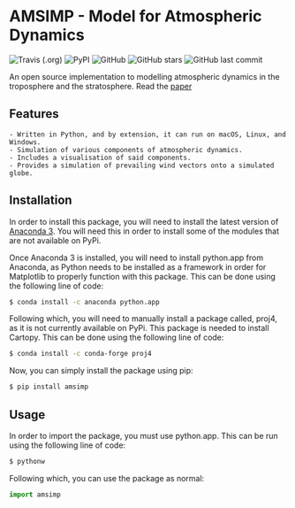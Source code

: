 # AMSIMP - Model for Atmospheric Dynamics

![Travis (.org)](https://img.shields.io/travis/amsimp/amsimp.svg?style=for-the-badge)
![PyPI](https://img.shields.io/pypi/v/amsimp.svg?style=for-the-badge)
![GitHub](https://img.shields.io/github/license/amsimp/amsimp.svg?style=for-the-badge)
![GitHub stars](https://img.shields.io/github/stars/amsimp/amsimp.svg?style=for-the-badge)
![GitHub last commit](https://img.shields.io/github/last-commit/amsimp/amsimp.svg?style=for-the-badge)

An open source implementation to modelling atmospheric dynamics in the troposphere and the stratosphere. Read the [paper](https://github.com/amsimp/papers/raw/master/SciFest/Project%20Book/main.pdf)

## Features
	- Written in Python, and by extension, it can run on macOS, Linux, and Windows.
	- Simulation of various components of atmospheric dynamics.
	- Includes a visualisation of said components.
	- Provides a simulation of prevailing wind vectors onto a simulated globe.

## Installation
In order to install this package, you will need to install the latest version of     [Anaconda 3](https://www.anaconda.com/distribution/). You will need this in order to install some of the modules that are not available on PyPi.

Once Anaconda 3 is installed, you will need to install python.app from Anaconda, as Python needs to be installed as a framework in order for Matplotlib to properly function with this package. This can be done using the following line of code:

```bash
$ conda install -c anaconda python.app 
```

Following which, you will need to manually install a package called, proj4, as it is not currently available on PyPi. This package is needed to install Cartopy. This can be done using the following line of code:

```bash
$ conda install -c conda-forge proj4 
```

Now, you can simply install the package using pip:

```bash
$ pip install amsimp 
```

## Usage
In order to import the package, you must use python.app. This can be run using the following line of code:

```bash
$ pythonw
```

Following which, you can use the package as normal:

```python
import amsimp
```